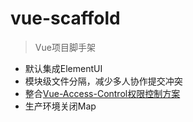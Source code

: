 
# vue-scaffold

> Vue项目脚手架

- 默认集成ElementUI
- 模块级文件分隔，减少多人协作提交冲突
- 整合[Vue-Access-Control权限控制方案](https://github.com/tower1229/Vue-Access-Control)
- 生产环境关闭Map
